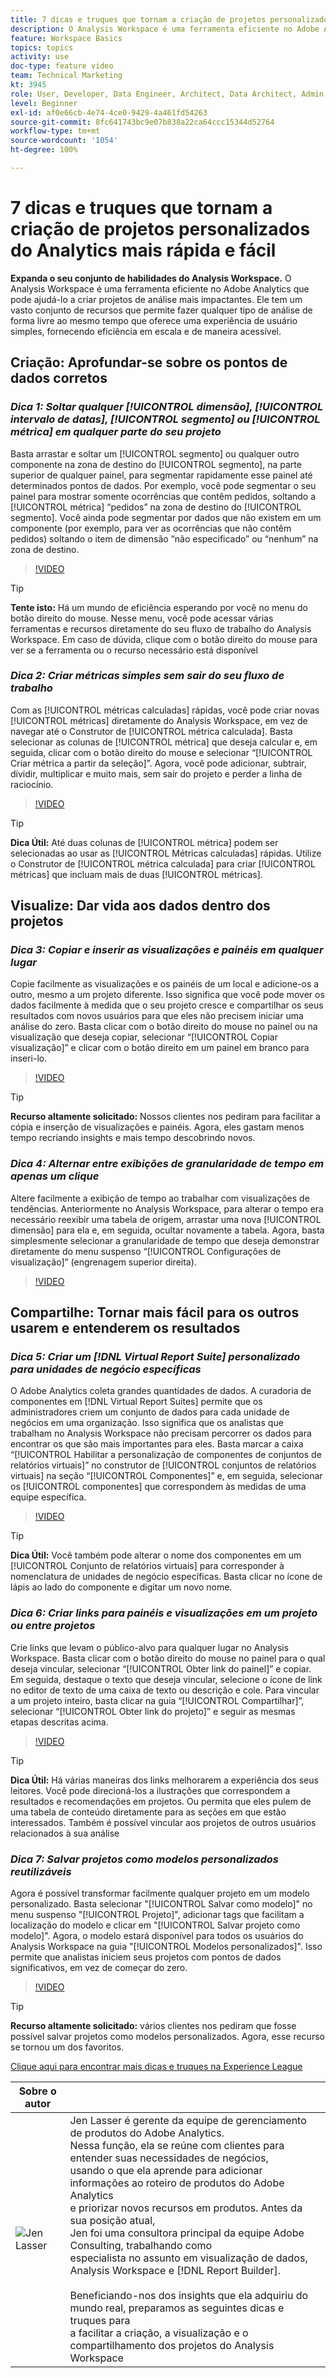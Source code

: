 ```yaml
---
title: 7 dicas e truques que tornam a criação de projetos personalizados do Analytics mais rápida e fácil
description: O Analysis Workspace é uma ferramenta eficiente no Adobe Analytics que pode ajudá-lo a criar projetos de análise mais impactantes. Ele tem um vasto conjunto de recursos que permite fazer qualquer tipo de análise de forma livre ao mesmo tempo que oferece uma experiência de usuário simples, fornecendo eficiência em escala e de maneira acessível.
feature: Workspace Basics
topics: topics
activity: use
doc-type: feature video
team: Technical Marketing
kt: 3945
role: User, Developer, Data Engineer, Architect, Data Architect, Admin, Leader
level: Beginner
exl-id: af0e66cb-4e74-4ce0-9429-4a461fd54263
source-git-commit: 8fc641743bc9e07b838a22ca64ccc15344d52764
workflow-type: tm+mt
source-wordcount: '1054'
ht-degree: 100%

---
```


# 7 dicas e truques que tornam a criação de projetos personalizados do Analytics mais rápida e fácil

**Expanda o seu conjunto de habilidades do Analysis Workspace.**
O Analysis Workspace é uma ferramenta eficiente no Adobe Analytics que pode ajudá-lo a criar projetos de análise mais impactantes. Ele tem um vasto conjunto de recursos que permite fazer qualquer tipo de análise de forma livre ao mesmo tempo que oferece uma experiência de usuário simples, fornecendo eficiência em escala e de maneira acessível.

## Criação: Aprofundar-se sobre os pontos de dados corretos

### ***Dica 1: Soltar qualquer [!UICONTROL dimensão], [!UICONTROL intervalo de datas], [!UICONTROL segmento] ou [!UICONTROL métrica] em qualquer parte do seu projeto***

Basta arrastar e soltar um [!UICONTROL segmento] ou qualquer outro componente na zona de destino do [!UICONTROL segmento], na parte superior de qualquer painel, para segmentar rapidamente esse painel até determinados pontos de dados. Por exemplo, você pode segmentar o seu painel para mostrar somente ocorrências que contêm pedidos, soltando a [!UICONTROL métrica] “pedidos” na zona de destino do [!UICONTROL segmento]. Você ainda pode segmentar por dados que não existem em um componente (por exemplo, para ver as ocorrências que não contêm pedidos) soltando o item de dimensão “não especificado” ou “nenhum” na zona de destino.

>[!VIDEO](https://video.tv.adobe.com/v/33258/?quality=12&learn=on&captions=por_br)

>[!TIP]
>
>**Tente isto:** Há um mundo de eficiência esperando por você no menu do botão direito do mouse. Nesse menu, você pode acessar várias ferramentas e recursos diretamente do seu fluxo de trabalho do Analysis Workspace. Em caso de dúvida, clique com o botão direito do mouse para ver se a ferramenta ou o recurso necessário está disponível

### ***Dica 2: Criar métricas simples sem sair do seu fluxo de trabalho***

Com as [!UICONTROL métricas calculadas] rápidas, você pode criar novas [!UICONTROL métricas] diretamente do Analysis Workspace, em vez de navegar até o Construtor de [!UICONTROL métrica calculada]. Basta selecionar as colunas de [!UICONTROL métrica] que deseja calcular e, em seguida, clicar com o botão direito do mouse e selecionar “[!UICONTROL Criar métrica a partir da seleção]”. Agora, você pode adicionar, subtrair, dividir, multiplicar e muito mais, sem sair do projeto e perder a linha de raciocínio.

>[!VIDEO](https://video.tv.adobe.com/v/30798/?quality=12&learn=on&captions=por_br)

>[!TIP]
>
>**Dica Útil:** Até duas colunas de [!UICONTROL métrica] podem ser selecionadas ao usar as [!UICONTROL Métricas calculadas] rápidas. Utilize o Construtor de [!UICONTROL métrica calculada] para criar [!UICONTROL métricas] que incluam mais de duas [!UICONTROL métricas].

## Visualize: Dar vida aos dados dentro dos projetos

### ***Dica 3: Copiar e inserir as visualizações e painéis em qualquer lugar***

Copie facilmente as visualizações e os painéis de um local e adicione-os a outro, mesmo a um projeto diferente. Isso significa que você pode mover os dados facilmente à medida que o seu projeto cresce e compartilhar os seus resultados com novos usuários para que eles não precisem iniciar uma análise do zero. Basta clicar com o botão direito do mouse no painel ou na visualização que deseja copiar, selecionar “[!UICONTROL Copiar visualização]” e clicar com o botão direito em um painel em branco para inseri-lo.

>[!VIDEO](https://video.tv.adobe.com/v/33028/?quality=12&learn=on&captions=por_br)

>[!TIP]
>
>**Recurso altamente solicitado:** Nossos clientes nos pediram para facilitar a cópia e inserção de visualizações e painéis. Agora, eles gastam menos tempo recriando insights e mais tempo descobrindo novos.

### ***Dica 4: Alternar entre exibições de granularidade de tempo em apenas um clique***

Altere facilmente a exibição de tempo ao trabalhar com visualizações de tendências. Anteriormente no Analysis Workspace, para alterar o tempo era necessário reexibir uma tabela de origem, arrastar uma nova [!UICONTROL dimensão] para ela e, em seguida, ocultar novamente a tabela. Agora, basta simplesmente selecionar a granularidade de tempo que deseja demonstrar diretamente do menu suspenso “[!UICONTROL Configurações de visualização]” (engrenagem superior direita).

>[!VIDEO](https://video.tv.adobe.com/v/30785/?quality=12&learn=on&captions=por_br)

## Compartilhe: Tornar mais fácil para os outros usarem e entenderem os resultados

### ***Dica 5: Criar um [!DNL Virtual Report Suite] personalizado para unidades de negócio específicas***

O Adobe Analytics coleta grandes quantidades de dados. A curadoria de componentes em [!DNL Virtual Report Suites] permite que os administradores criem um conjunto de dados para cada unidade de negócios em uma organização. Isso significa que os analistas que trabalham no Analysis Workspace não precisam percorrer os dados para encontrar os que são mais importantes para eles. Basta marcar a caixa “[!UICONTROL Habilitar a personalização de componentes de conjuntos de relatórios virtuais]” no construtor de [!UICONTROL conjuntos de relatórios virtuais] na seção “[!UICONTROL Componentes]” e, em seguida, selecionar os [!UICONTROL componentes] que correspondem às medidas de uma equipe específica.

>[!VIDEO](https://video.tv.adobe.com/v/3425526/?quality=12&learn=on&captions=por_br)

>[!TIP]
>
>**Dica Útil:** Você também pode alterar o nome dos componentes em um [!UICONTROL Conjunto de relatórios virtuais] para corresponder à nomenclatura de unidades de negócio específicas. Basta clicar no ícone de lápis ao lado do componente e digitar um novo nome.

### ***Dica 6: Criar links para painéis e visualizações em um projeto ou entre projetos***

Crie links que levam o público-alvo para qualquer lugar no Analysis Workspace. Basta clicar com o botão direito do mouse no painel para o qual deseja vincular, selecionar “[!UICONTROL Obter link do painel]” e copiar. Em seguida, destaque o texto que deseja vincular, selecione o ícone de link no editor de texto de uma caixa de texto ou descrição e cole. Para vincular a um projeto inteiro, basta clicar na guia “[!UICONTROL Compartilhar]”, selecionar “[!UICONTROL Obter link do projeto]” e seguir as mesmas etapas descritas acima.

>[!VIDEO](https://video.tv.adobe.com/v/30788/?quality=12&learn=on&captions=por_br)

>[!TIP]
>
>**Dica Útil:** Há várias maneiras dos links melhorarem a experiência dos seus leitores. Você pode direcioná-los a ilustrações que correspondem a resultados e recomendações em projetos. Ou permita que eles pulem de uma tabela de conteúdo diretamente para as seções em que estão interessados. Também é possível vincular aos projetos de outros usuários relacionados à sua análise

### ***Dica 7: Salvar projetos como modelos personalizados reutilizáveis***

Agora é possível transformar facilmente qualquer projeto em um modelo personalizado. Basta selecionar &quot;[!UICONTROL Salvar como modelo]&quot; no menu suspenso &quot;[!UICONTROL Projeto]&quot;, adicionar tags que facilitam a localização do modelo e clicar em &quot;[!UICONTROL Salvar projeto como modelo]&quot;. Agora, o modelo estará disponível para todos os usuários do Analysis Workspace na guia &quot;[!UICONTROL Modelos personalizados]&quot;. Isso permite que analistas iniciem seus projetos com pontos de dados significativos, em vez de começar do zero.

>[!VIDEO](https://video.tv.adobe.com/v/3428578/?quality=12&learn=on&captions=por_br)

>[!TIP]
>
>**Recurso altamente solicitado:** vários clientes nos pediram que fosse possível salvar projetos como modelos personalizados. Agora, esse recurso se tornou um dos favoritos.

[Clique aqui para encontrar mais dicas e truques na Experience League](https://experienceleague.adobe.com/pt-br?search=tips&lang=pt-BR#recommended/solutions/analytics)

| Sobre o autor |            |
|------------|------------|
| ![Jen Lasser](assets/jlasser-headshot-s.jpg) | Jen Lasser é gerente da equipe de gerenciamento de produtos do Adobe Analytics. <br> Nessa função, ela se reúne com clientes para entender suas necessidades de negócios, <br>usando o que ela aprende para adicionar informações ao roteiro de produtos do Adobe Analytics <br>e priorizar novos recursos em produtos. Antes da sua posição atual, <br>Jen foi uma consultora principal da equipe Adobe Consulting, trabalhando como <br>especialista no assunto em visualização de dados, Analysis Workspace e [!DNL Report Builder]. <br><br>Beneficiando-nos dos insights que ela adquiriu do mundo real, preparamos as seguintes dicas e truques para <br>a facilitar a criação, a visualização e o compartilhamento dos projetos do Analysis Workspace |
